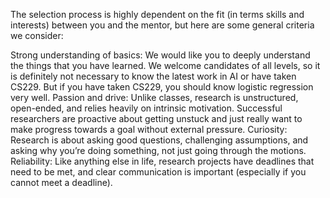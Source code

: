 The selection process is highly dependent on the fit (in terms skills and interests) between you and the mentor, but here are some general criteria we consider:

Strong understanding of basics: We would like you to deeply understand the things that you have learned.  We welcome candidates of all levels, so it is definitely not necessary to know the latest work in AI or have taken CS229.  But if you have taken CS229, you should know logistic regression very well.
Passion and drive: Unlike classes, research is unstructured, open-ended, and relies heavily on intrinsic motivation.  Successful researchers are proactive about getting unstuck and just really want to make progress towards a goal without external pressure.
Curiosity: Research is about asking good questions, challenging assumptions, and asking why you’re doing something, not just going through the motions.
Reliability: Like anything else in life, research projects have deadlines that need to be met, and clear communication is important (especially if you cannot meet a deadline).

